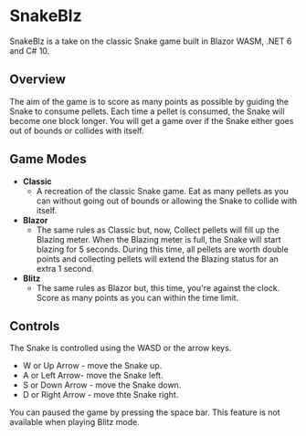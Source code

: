 # SnakeBlz
SnakeBlz is a take on the classic Snake game built in Blazor WASM, .NET 6 and C# 10.

## Overview

The aim of the game is to score as many points as possible by guiding the Snake to consume pellets. Each time a pellet is consumed, the Snake will become one block longer.
You will get a game over if the Snake either goes out of bounds or collides with itself.


## Game Modes

- **Classic**
  - A recreation of the classic Snake game. Eat as many pellets as you can without going out of bounds or allowing the Snake to collide with itself.
- **Blazor**
  - The same rules as Classic but, now, Collect pellets will fill up the Blazing meter. When the Blazing meter is full, the Snake will start blazing for 5 seconds. During this time, all pellets
are worth double points and collecting pellets will extend the Blazing status for an extra 1 second.
- **Blitz**
  - The same rules as Blazor but, this time, you're against the clock. Score as many points as you can within the time limit.

## Controls

The Snake is controlled using the WASD or the arrow keys.

- W or Up Arrow - move the Snake up.
- A or Left Arrow- move the Snake left.
- S or Down Arrow - move the Snake down.
- D or Right Arrow - move thte Snake right.

You can paused the game by pressing the space bar. This feature is not available when playing Blitz mode.


